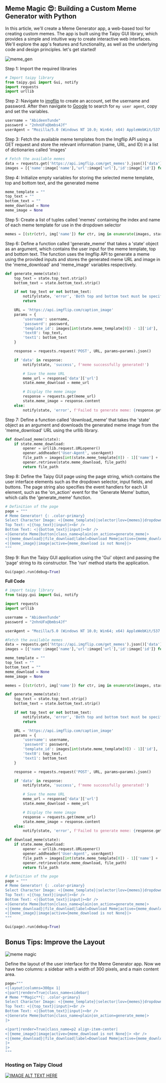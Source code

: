 ## Meme Magic 😍: Building a Custom Meme Generator with Python

In this article, we'll create a Meme Generator app, a web-based tool for creating custom memes. The app is built using the Taipy GUI library, which provides a simple and intuitive way to create interactive web interfaces. We'll explore the app's features and functionality, as well as the underlying code and design principles. let's get started!

![meme_gen](https://github.com/jrshittu/build_with_taipy/assets/110542235/baa87481-757d-4eb1-b8cb-e7106f775cc8)

Step 1: Import the required libraries
```python
# Import taipy library
from taipy.gui import Gui, notify
import requests
import urllib
```
Step 2: Navigate to [imgflip](https://imgflip.com/) to create an account, set the username and password. After then navigate to [Google](www.google.com) to search for `my user agent`, copy and set the variables.
```python
username = "AbideenTunde"
password = "2nhnUFx@bmbs4Jf"
userAgent = "Mozilla/5.0 (Windows NT 10.0; Win64; x64) AppleWebKit/537.36 (KHTML, like Gecko) Chrome/122.0.0.0 Safari/537.36"
```
Step 3: Fetch the available meme templates from the Imgflip API using a GET request and store the relevant information (name, URL, and ID) in a list of dictionaries called 'images'
```python
# Fetch the available memes
data = requests.get('https://api.imgflip.com/get_memes').json()['data']['memes']
images = [{'name':image['name'],'url':image['url'],'id':image['id']} for image in data]
```
Step 4: Initialize empty variables for storing the selected meme template, top and bottom text, and the generated meme
```python
meme_template = ""
top_text = ""
bottom_text = ""
meme_download = None
meme_image = None
```
Step 5: Create a list of tuples called 'memes' containing the index and name of each meme template for use in the dropdown selector
```python
memes = [(str(ctr), img['name']) for ctr, img in enumerate(images, start=1)]
```
Step 6: Define a function called 'generate\_meme' that takes a 'state' object as an argument, which contains the user input for the meme template, top and bottom text. The function uses the Imgflip API to generate a meme using the provided inputs and stores the generated meme URL and image in the 'meme\_download' and 'meme\_image' variables respectively.
```python
def generate_meme(state):
    top_text = state.top_text.strip()
    bottom_text = state.bottom_text.strip()

    if not top_text or not bottom_text:
        notify(state, 'error', 'Both top and bottom text must be specified.')
        return

    URL = 'https://api.imgflip.com/caption_image'
    params = {
        'username': username,
        'password': password,
        'template_id': images[int(state.meme_template[0]) - 1]['id'],
        'text0': top_text,
        'text1': bottom_text
    }

    response = requests.request('POST', URL, params=params).json()

    if 'data' in response:
        notify(state, 'success', f'meme successfully generated!')

        # Save the meme URL
        meme_url = response['data']['url']
        state.meme_download = meme_url

        # Display the meme image
        response = requests.get(meme_url)
        state.meme_image = response.content
    else:
        notify(state, 'error', f'Failed to generate meme: {response.get("error_message", "Unknown error")}')
```
Step 7: Define a function called 'download\_meme' that takes the 'state' object as an argument and downloads the generated meme image from the 'meme\_download' URL using the urllib library.
```python
def download_meme(state):
    if state.meme_download:
        opener = urllib.request.URLopener()
        opener.addheader('User-Agent', userAgent)
        file_path = images[int(state.meme_template[0]) - 1]['name'] + '.jpg'
        opener.retrieve(state.meme_download, file_path)
        return file_path
```
Step 8: Define the Taipy GUI page using the page string, which contains the user interface elements such as the dropdown selector, input fields, and buttons. The page string also specifies the event handlers for each UI element, such as the 'on\_action' event for the 'Generate Meme' button, which calls the 'generate\_meme' function.
```python
# Definition of the page
page = """
# Meme Generator! {: .color-primary}
Select Character Image: <|{meme_template}|selector|lov={memes}|dropdown|>
Top Text: <|{top_text}|input|><br />
Bottom Text: <|{bottom_text}|input|><br />
<|Generate Meme|button|class_name=plain|on_action=generate_meme|> 
<|{meme_download}|file_download|label=Download Meme|active={meme_download is not None}|><br />
<|{meme_image}|image|active={meme_download is not None}|>
"""
```
Step 9: Run the Taipy GUI application using the 'Gui' object and passing the 'page' string to its constructor. The 'run' method starts the application.
```python
Gui(page).run(debug=True)
```

**Full Code**
```python
# import taipy library
from taipy.gui import Gui, notify

import requests
import urllib

username = "AbideenTunde"
password = "2nhnUFx@bmbs4Jf"

userAgent = "Mozilla/5.0 (Windows NT 10.0; Win64; x64) AppleWebKit/537.36 (KHTML, like Gecko) Chrome/122.0.0.0 Safari/537.36"

#Fetch the available memes
data = requests.get('https://api.imgflip.com/get_memes').json()['data']['memes']
images = [{'name':image['name'],'url':image['url'],'id':image['id']} for image in data]

meme_template = ""
top_text = ""
bottom_text = ""
meme_download = None
meme_image = None

memes = [(str(ctr), img['name']) for ctr, img in enumerate(images, start=1)]

def generate_meme(state):
    top_text = state.top_text.strip()
    bottom_text = state.bottom_text.strip()

    if not top_text or not bottom_text:
        notify(state, 'error', 'Both top and bottom text must be specified.')
        return

    URL = 'https://api.imgflip.com/caption_image'
    params = {
        'username': username,
        'password': password,
        'template_id': images[int(state.meme_template[0]) - 1]['id'],
        'text0': top_text,
        'text1': bottom_text
    }

    response = requests.request('POST', URL, params=params).json()

    if 'data' in response:
        notify(state, 'success', f'meme successfully generated!')

        # Save the meme URL
        meme_url = response['data']['url']
        state.meme_download = meme_url

        # Display the meme image
        response = requests.get(meme_url)
        state.meme_image = response.content
    else:
        notify(state, 'error', f'Failed to generate meme: {response.get("error_message", "Unknown error")}')

def download_meme(state):
    if state.meme_download:
        opener = urllib.request.URLopener()
        opener.addheader('User-Agent', userAgent)
        file_path = images[int(state.meme_template[0]) - 1]['name'] + '.jpg'
        opener.retrieve(state.meme_download, file_path)
        return file_path

# Definition of the page
page = """
# Meme Generator! {: .color-primary}
Select Character Image: <|{meme_template}|selector|lov={memes}|dropdown|>
Top Text: <|{top_text}|input|><br />
Bottom Text: <|{bottom_text}|input|><br />
<|Generate Meme|button|class_name=plain|on_action=generate_meme|> 
<|{meme_download}|file_download|label=Download Meme|active={meme_download is not None}|><br />
<|{meme_image}|image|active={meme_download is not None}|>
"""

Gui(page).run(debug=True)
```

## Bonus Tips: Improve the Layout
![meme magic](https://github.com/jrshittu/build_with_taipy/assets/110542235/6a494f75-6134-49e5-a0c3-5282a7337f6a)

Define the layout of the user interface for the Meme Generator app. Now we have two columns: a sidebar with a width of 300 pixels, and a main content area.

```python
page="""
<|layout|columns=300px 1|
<|part|render=True|class_name=sidebar|
# Meme **Magic**{: .color-primary}
Select Character Image: <|{meme_template}|selector|lov={memes}|dropdown|>
Top Text: <|{top_text}|input|><br />
Bottom Text: <|{bottom_text}|input|><br />
<|Generate Meme|button|class_name=plain|on_action=generate_meme|> 
|>

<|part|render=True|class_name=p2 align-item-center|
<|{meme_image}|image|active={meme_download is not None}|> <br />
<|{meme_download}|file_download|label=Download Meme|active={meme_download is not None}|>
|>
|>
"""
```
### Hosting on Taipy Cloud
[![IMAGE ALT TEXT HERE](https://img.youtube.com/vi/ECdnf4PA1xA/0.jpg)](https://www.youtube.com/watch?v=ECdnf4PA1xA)
